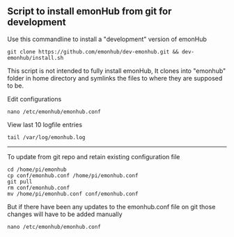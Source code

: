 Script to install emonHub from git for development
--------------------------------------------------

Use this commandline to install a "development" version of emonHub

    git clone https://github.com/emonhub/dev-emonhub.git && dev-emonhub/install.sh
    
This script is not intended to fully install emonHub, It clones into "emonhub" folder in home directory and symlinks the files to where they are supposed to be.

Edit configurations

    nano /etc/emonhub/emonhub.conf

View last 10 logfile entries

    tail /var/log/emonhub.log
    
-----------------------------------------------------------------   
    
    
To update from git repo and retain existing configuration file

    cd /home/pi/emonhub
    cp conf/emonhub.conf /home/pi/emonhub.conf
    git pull
    rm conf/emonhub.conf
    mv /home/pi/emonhub.conf conf/emonhub.conf
    
But if there have been any updates to the emonhub.conf file on git those changes will have to be added manually

    nano /etc/emonhub/emonhub.conf

